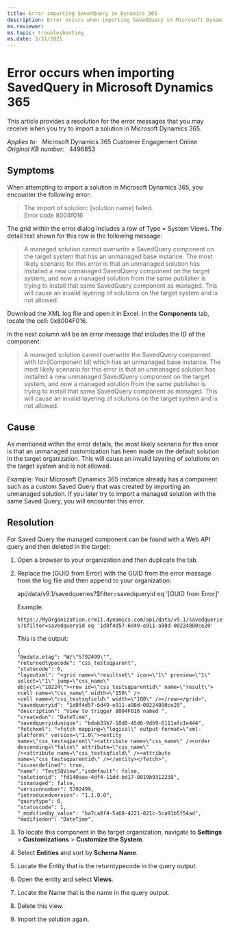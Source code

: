 ```yaml
---
title: Error importing SavedQuery in Dynamics 365
description: Error occurs when importing SavedQuery in Microsoft Dynamics 365. Provides a resolution.
ms.reviewer: 
ms.topic: troubleshooting
ms.date: 3/31/2021
---
```

# Error occurs when importing SavedQuery in Microsoft Dynamics 365

This article provides a resolution for the error messages that you may receive when you try to import a solution in Microsoft Dynamics 365.

_Applies to:_ &nbsp; Microsoft Dynamics 365 Customer Engagement Online  
_Original KB number:_ &nbsp; 4496853

## Symptoms

When attempting to import a solution in Microsoft Dynamics 365, you encounter the following error:

> The import of solution: [solution name] failed.  
Error code 8004f016

The grid within the error dialog includes a row of Type = System Views. The detail text shown for this row is the following message:

> A managed solution cannot overwrite a SavedQuery component on the target system that has an unmanaged base instance. The most likely scenario for this error is that an unmanaged solution has installed a new unmanaged SavedQuery component on the target system, and now a managed solution from the same publisher is trying to install that same SavedQuery component as managed. This will cause an invalid layering of solutions on the target system and is not allowed.

Download the XML log file and open it in Excel. In the **Components** tab, locate the cell: 0x8004F016.

In the next column will be an error message that includes the ID of the component:

> A managed solution cannot overwrite the SavedQuery component with Id=[Component Id] which has an unmanaged base instance. The most likely scenario for this error is that an unmanaged solution has installed a new unmanaged SavedQuery component on the target system, and now a managed solution from the same publisher is trying to install that same SavedQuery component as managed. This will cause an invalid layering of solutions on the target system and is not allowed.

## Cause

As mentioned within the error details, the most likely scenario for this error is that an unmanaged customization has been made on the default solution in the target organization. This will cause an invalid layering of solutions on the target system and is not allowed.

Example: Your Microsoft Dynamics 365 instance already has a component such as a custom Saved Query that was created by importing an unmanaged solution. If you later try to import a managed solution with the same Saved Query, you will encounter this error.

## Resolution

For Saved Query the managed component can be found with a Web API query and then deleted in the target:

1. Open a browser to your organization and then duplicate the tab.
2. Replace the [GUID from Error] with the GUID from the error message from the log file and then append to your organization:

    api/data/v9.1/savedqueries?$filter=savedqueryid eq '[GUID from Error]'

    Example:

    `https://MyOrganization.crm11.dynamics.com/api/data/v9.1/savedqueries?$filter=savedqueryid eq '1d0f4d57-6d49-e911-a98d-00224800ce20'`

    This is the output:

    ```console
    {
    "@odata.etag": "W/\"5792499\"",
    "returnedtypecode": "css_testsqparent",
    "statecode": 0,
    "layoutxml": "<grid name=\"resultset\" icon=\"1\" preview=\"1\" select=\"1\" jump=\"css_name\" 
    object=\"10224\"><row id=\"css_testsqparentid\" name=\"result\"><cell name=\"css_name\" width=\"150\" />
    <cell name=\"css_testsqfield\" width=\"100\" /></row></grid>",
    "savedqueryid": "1d0f4d57-6d49-e911-a98d-00224800ce20",
    "description": "View to trigger 8004F016 named ",
    "createdon": "DateTime",
    "savedqueryidunique": "bdab33b7-18d0-45d6-9db9-6111afc1e444",
    "fetchxml": "<fetch mapping=\"logical\" output-format=\"xml-platform\" version=\"1.0\"><entity 
    name=\"css_testsqparent\"><attribute name=\"css_name\" /><order descending=\"false\" attribute=\"css_name\"
    /><attribute name=\"css_testsqfield\" /><attribute name=\"css_testsqparentid\" /></entity></fetch>",
    "isuserdefined": true,
    "name": "TestSQView","isdefault": false,
    "solutionid": "fd140aae-4df4-11dd-bd17-0019b9312238",
    "ismanaged": false,
    "versionnumber": 5792499,
    "introducedversion": "1.1.0.0",
    "querytype": 0,
    "statuscode": 1,
    "_modifiedby_value": "ba7ca8f4-5a68-4221-821c-5ca91b5f54ad",
    "modifiedon": "DateTime",
    ```

3. To locate this component in the target organization, navigate to **Settings** > **Customizations** > **Customize the System**.
4. Select **Entities** and sort by **Schema Name**.
5. Locate the Entity that is the returntypecode in the query output.
6. Open the entity and select **Views**.
7. Locate the Name that is the name in the query output.
8. Delete this view.
9. Import the solution again.
